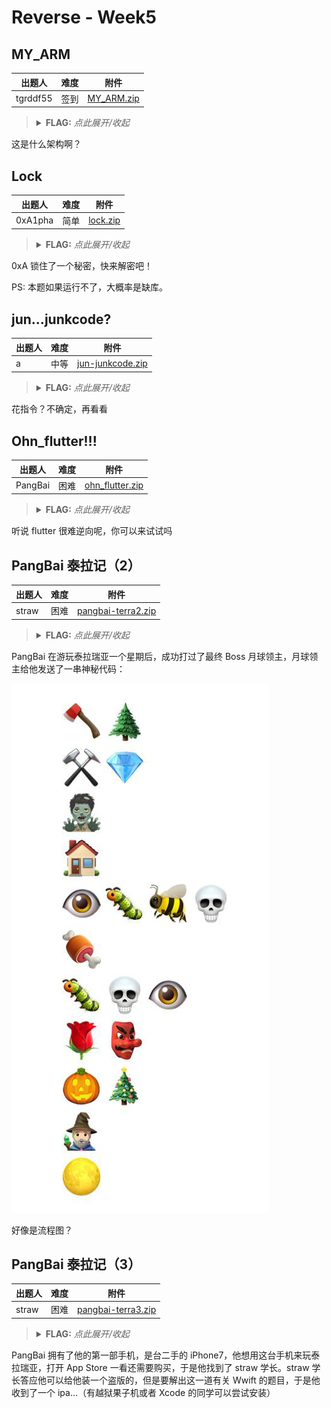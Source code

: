 # Reverse - Week5

## MY_ARM

| 出题人 | 难度 | 附件 |
|-----|-----|-----|
| tgrddf55 | 签到 | [MY_ARM.zip](https://github.com/project-newstar/newstar-ctf-2024/releases/download/attachment-week5/MY_ARM.zip) |

> <details><summary><strong>FLAG:</strong> <i>点此展开/收起</i></summary>
> <code>flag{ARM__@rch1t3ctuRe_-n3eds_-t0__be_-deBugged__us1ng-_QEMU__!}</code>
> </details>

这是什么架构啊？

## Lock

| 出题人 | 难度 | 附件 |
|-----|-----|-----|
| 0xA1pha | 简单 | [lock.zip](https://github.com/project-newstar/newstar-ctf-2024/releases/download/attachment-week5/lock.zip) |

> <details><summary><strong>FLAG:</strong> <i>点此展开/收起</i></summary>
> <code>flag{d6cf50e2736849b4ba21}</code>
> </details>

0xA 锁住了一个秘密，快来解密吧！

PS: 本题如果运行不了，大概率是缺库。

## jun...junkcode?

| 出题人 | 难度 | 附件 |
|-----|-----|-----|
| a | 中等 | [jun-junkcode.zip](https://github.com/project-newstar/newstar-ctf-2024/releases/download/attachment-week5/jun-junkcode.zip) |

> <details><summary><strong>FLAG:</strong> <i>点此展开/收起</i></summary>
> <code>flag{G00d_jOb_!_7h1s_i5_nOt_0nIy_junkc0d3}</code>
> </details>

花指令？不确定，再看看

## Ohn_flutter!!!

| 出题人 | 难度 | 附件 |
|-----|-----|-----|
| PangBai | 困难 | [ohn_flutter.zip](https://github.com/project-newstar/newstar-ctf-2024/releases/download/attachment-week5/ohn_flutter.zip) |

> <details><summary><strong>FLAG:</strong> <i>点此展开/收起</i></summary>
> <code>flag{U_@r4_F1u774r_r4_m@ster}</code>
> </details>

听说 flutter 很难逆向呢，你可以来试试吗

## PangBai 泰拉记（2）

| 出题人 | 难度 | 附件 |
|-----|-----|-----|
| straw | 困难 | [pangbai-terra2.zip](https://github.com/project-newstar/newstar-ctf-2024/releases/download/attachment-week5/pangbai-terra2.zip) |

> <details><summary><strong>FLAG:</strong> <i>点此展开/收起</i></summary>
> <code>flag{W0w_y0u_$01v3_VM!!}</code>
> </details>

PangBai 在游玩泰拉瑞亚一个星期后，成功打过了最终 Boss 月球领主，月球领主给他发送了一串神秘代码：

![神秘代码](../_assets/images/c4f7d09665ba2d4dff46e7e8df846a26057222410de860517d015889b5506092.png)

好像是流程图？

## PangBai 泰拉记（3）

| 出题人 | 难度 | 附件 |
|-----|-----|-----|
| straw | 困难 | [pangbai-terra3.zip](https://github.com/project-newstar/newstar-ctf-2024/releases/download/attachment-week5/pangbai-terra3.zip) |

> <details><summary><strong>FLAG:</strong> <i>点此展开/收起</i></summary>
> <code>flag{Sw1ft_$0_funny!}</code>
> </details>

PangBai 拥有了他的第一部手机，是台二手的 iPhone7，他想用这台手机来玩泰拉瑞亚，打开 App Store 一看还需要购买，于是他找到了 straw 学长。straw 学长答应他可以给他装一个盗版的，但是要解出这一道有关 Wwift 的题目，于是他收到了一个 ipa...（有越狱果子机或者 Xcode 的同学可以尝试安装）
